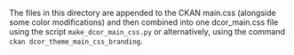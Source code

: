 The files in this directory are appended to the CKAN main.css
(alongside some color modifications) and then combined into one
dcor_main.css file using the script `make_dcor_main_css.py` or
alternatively, using the command `ckan dcor_theme_main_css_branding`.

